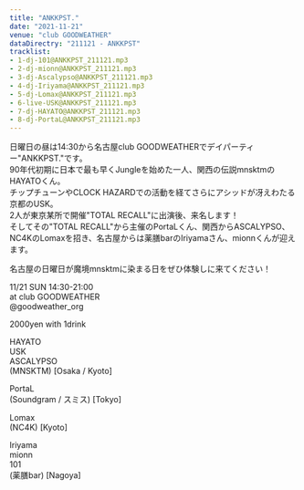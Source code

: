 ```yaml
---
title: "ANKKPST."
date: "2021-11-21"
venue: "club GOODWEATHER"
dataDirectry: "211121 - ANKKPST"
tracklist: 
- 1-dj-101@ANKKPST_211121.mp3
- 2-dj-mionn@ANKKPST_211121.mp3
- 3-dj-Ascalypso@ANKKPST_211121.mp3
- 4-dj-Iriyama@ANKKPST_211121.mp3
- 5-dj-Lomax@ANKKPST_211121.mp3
- 6-live-USK@ANKKPST_211121.mp3
- 7-dj-HAYATO@ANKKPST_211121.mp3
- 8-dj-PortaL@ANKKPST_211121.mp3
---
```

日曜日の昼は14:30から名古屋club GOODWEATHERでデイパーティー"ANKKPST."です。  
90年代初期に日本で最も早くJungleを始めた一人、関西の伝説mnsktmのHAYATOくん。  
チップチューンやCLOCK HAZARDでの活動を経てさらにアシッドが冴えわたる京都のUSK。  
2人が東京某所で開催"TOTAL RECALL"に出演後、来名します！  
そしてその"TOTAL RECALL"から主催のPortaLくん、関西からASCALYPSO、NC4KのLomaxを招き、名古屋からは薬膳barのIriyamaさん、mionnくんが迎えます。

名古屋の日曜日が魔境mnsktmに染まる日をぜひ体験しに来てください！

11/21 SUN 14:30-21:00  
at club GOODWEATHER  
@goodweather_org  

2000yen with 1drink

HAYATO  
USK  
ASCALYPSO  
(MNSKTM) [Osaka / Kyoto]

PortaL  
(Soundgram / スミス) [Tokyo]

Lomax  
(NC4K) [Kyoto]

Iriyama  
mionn  
101  
(薬膳bar) [Nagoya]